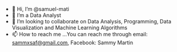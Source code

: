 - 👋 Hi, I’m @samuel-mati
- 👀 I’m a Data Analyst
- 💞️ I’m looking to collaborate on Data Analysis, Programming, Data Visualization and Machine Learning Algorithms
- 📫 How to reach me ...You can reach me through email: sammxsaf@gmail.com, Facebook: Sammy Martin 


<!---
samuel-mati/samuel-mati is a ✨ special ✨ repository because its `README.md` (this file) appears on your GitHub profile.
You can click the Preview link to take a look at your changes.
--->
